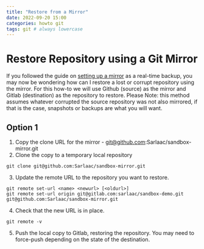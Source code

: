 ```yaml
---
title: "Restore from a Mirror"
date: 2022-09-20 15:00
categories: howto git
tags: git # always lowercase
---
```


# Restore Repository using a Git Mirror

If you followed the guide on [setting up a mirror](https://sarlaac.github.io/posts/gitlab-mirror/) as a real-time backup, you may now be wondering how can I restore a lost or corrupt repository using the mirror. For this how-to we will use Github (source) as the mirror and Gitlab (destination) as the repository to restore. Please Note: this method assumes whatever corrupted the source repository was not also mirrored, if that is the case, snapshots or backups are what you will want.

## Option 1

1. Copy the clone URL for the mirror - git@github.com:Sarlaac/sandbox-mirror.git
2. Clone the copy to a temporary local repository

```git clone git@github.com:Sarlaac/sandbox-mirror.git```

3. Update the remote URL to the repository you want to restore.

```
git remote set-url <name> <newurl> [<oldurl>]
git remote set-url origin git@gitlab.com:sarlaac/sandbox-demo.git git@github.com:Sarlaac/sandbox-mirror.git
```

4. Check that the new URL is in place.

```git remote -v```
  
5. Push the local copy to Gitlab, restoring the repository. You may need to force-push depending on the state of the destination.
